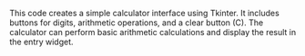 This code creates a simple calculator interface using Tkinter. It includes buttons for digits, arithmetic operations, and a clear button (C). The calculator can perform basic arithmetic calculations and display the result in the entry widget.
